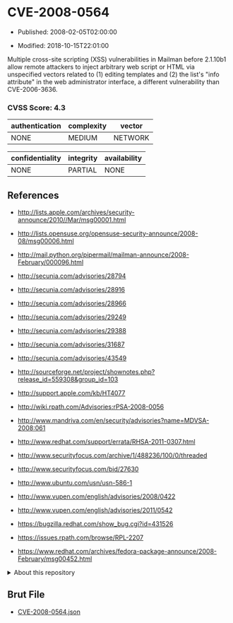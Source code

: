 # CVE-2008-0564

- Published: 2008-02-05T02:00:00

- Modified: 2018-10-15T22:01:00

Multiple cross-site scripting (XSS) vulnerabilities in Mailman before 2.1.10b1 allow remote attackers to inject arbitrary web script or HTML via unspecified vectors related to (1) editing templates and (2) the list's "info attribute" in the web administrator interface, a different vulnerability than CVE-2006-3636.

### CVSS Score: **4.3**

| authentication | complexity | vector |
| --- | --- | --- |
| NONE | MEDIUM | NETWORK |

| confidentiality | integrity | availability |
| --- | --- | --- |
| NONE | PARTIAL | NONE |

## References

* http://lists.apple.com/archives/security-announce/2010//Mar/msg00001.html

* http://lists.opensuse.org/opensuse-security-announce/2008-08/msg00006.html

* http://mail.python.org/pipermail/mailman-announce/2008-February/000096.html

* http://secunia.com/advisories/28794

* http://secunia.com/advisories/28916

* http://secunia.com/advisories/28966

* http://secunia.com/advisories/29249

* http://secunia.com/advisories/29388

* http://secunia.com/advisories/31687

* http://secunia.com/advisories/43549

* http://sourceforge.net/project/shownotes.php?release_id=559308&group_id=103

* http://support.apple.com/kb/HT4077

* http://wiki.rpath.com/Advisories:rPSA-2008-0056

* http://www.mandriva.com/en/security/advisories?name=MDVSA-2008:061

* http://www.redhat.com/support/errata/RHSA-2011-0307.html

* http://www.securityfocus.com/archive/1/488236/100/0/threaded

* http://www.securityfocus.com/bid/27630

* http://www.ubuntu.com/usn/usn-586-1

* http://www.vupen.com/english/advisories/2008/0422

* http://www.vupen.com/english/advisories/2011/0542

* https://bugzilla.redhat.com/show_bug.cgi?id=431526

* https://issues.rpath.com/browse/RPL-2207

* https://www.redhat.com/archives/fedora-package-announce/2008-February/msg00452.html

<details>
<summary>About this repository</summary> 

  This repository is part of the project [Live Hack CVE](https://github.com/Live-Hack-CVE). Main website can be found [www.live-hack.org](https://www.live-hack.org) 
  
  Made by [Sn0wAlice](https://github.com/Sn0wAlice) for the people that care about security and need to have a feed of the latest CVEs. Hope you enjoy it, don't forget to star the repo and follow me on [Twitter](https://twitter.com/Sn0wAlice) and [Github](https://github.com/Sn0wAlice). And that is my [personnal website](https://www.alice-snow.me/)

  - [Home Page](https://github.com/Live-Hack-CVE)
  - [Framework](https://github.com/Live-Hack-CVE/cve-framework)
  - [CVE database](https://github.com/Live-Hack-CVE/full_database)
  - [Changelog](https://github.com/Live-Hack-CVE/Changelog)
</details>

## Brut File

* [CVE-2008-0564.json](https://raw.githubusercontent.com/Live-Hack-CVE/full_database/main/cves/2008/CVE-2008-0564.json)

